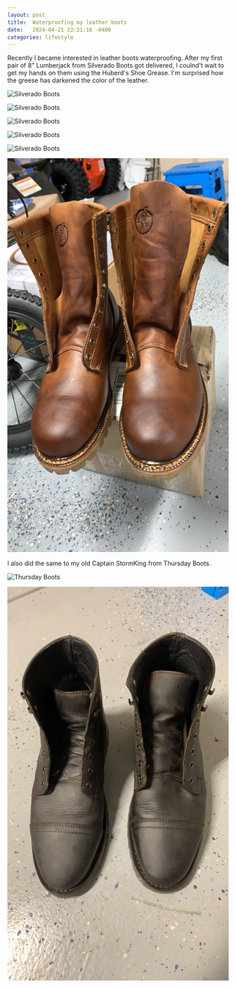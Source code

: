 ```yaml
---
layout: post
title:  Waterproofing my leather boots
date:   2024-04-21 22:21:16 -0400
categories: lifestyle
---
```



Recently I became interested in leather boots waterproofing. After my first pair of 8" Lumberjack from Silverado Boots got delivered, I coulnd't wait to get my hands on them using the Huberd's Shoe Grease. I'm surprised how the greese has darkened the color of the leather.

![Silverado Boots](/assets/images/silverado-boots-1.jpeg)

![Silverado Boots](/assets/images/silverado-boots-2.jpeg)

![Silverado Boots](/assets/images/silverado-boots-3.jpeg)

![Silverado Boots](/assets/images/silverado-boots-4.jpeg)

![Silverado Boots](/assets/images/silverado-boots-5.jpeg)

![Silverado Boots](/assets/images/silverado-boots-6.jpeg)


I also did the same to my old Captain StormKing from Thursday Boots.

![Thursday Boots](/assets/images/thursday-boots-1.jpeg)

![Thursday Boots](/assets/images/thursday-boots-2.jpeg)